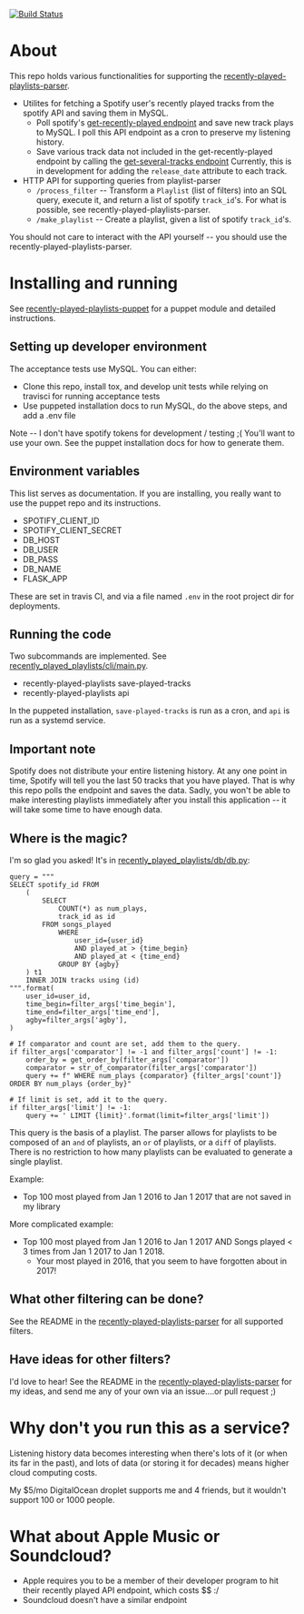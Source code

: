[![Build Status](https://travis-ci.org/ndelnano/recently-played-playlists.svg?branch=master)](https://travis-ci.org/ndelnano/recently-played-playlists)

# About
This repo holds various functionalities for supporting the [recently-played-playlists-parser](https://github.com/ndelnano/recently-played-playlists-parser).
- Utilites for fetching a Spotify user's recently played tracks from the spotify API and saving them in MySQL.
  - Poll spotify's [get-recently-played endpoint](https://developer.spotify.com/documentation/web-api/reference/player/get-recently-played/) and save new track plays to MySQL. I poll this API endpoint as a cron to preserve my listening history.
  - Save various track data not included in the get-recently-played endpoint by calling the [get-several-tracks endpoint](https://developer.spotify.com/documentation/web-api/reference/tracks/get-several-tracks/) Currently, this is in development for adding the `release_date` attribute to each track.
- HTTP API for supporting queries from playlist-parser
  - `/process_filter` -- Transform a `Playlist` (list of filters) into an SQL query, execute it, and return a list of spotify `track_id`'s. For what is possible, see recently-played-playlists-parser.
  - `/make_playlist` -- Create a playlist, given a list of spotify `track_id`'s.

You should not care to interact with the API yourself -- you should use the recently-played-playlists-parser.

# Installing and running
See [recently-played-playlists-puppet](https://github.com/ndelnano/recently-played-playlists-puppet) for a puppet module and detailed instructions.

## Setting up developer environment
The acceptance tests use MySQL. You can either:
- Clone this repo, install tox, and develop unit tests while relying on travisci for running acceptance tests
- Use puppeted installation docs to run MySQL, do the above steps, and add a .env file

Note -- I don't have spotify tokens for development / testing ;( You'll want to use your own. See the puppet installation docs for how to generate them.

## Environment variables
This list serves as documentation. If you are installing, you really want to use the puppet repo and its instructions.

- SPOTIFY_CLIENT_ID
- SPOTIFY_CLIENT_SECRET
- DB_HOST
- DB_USER
- DB_PASS
- DB_NAME
- FLASK_APP

These are set in travis CI, and via a file named `.env` in the root project dir for deployments.

## Running the code
Two subcommands are implemented. See [recently_played_playlists/cli/main.py](https://github.com/ndelnano/recently-played-playlists/blob/master/recently_played_playlists/cli/main.py).
- recently-played-playlists save-played-tracks
- recently-played-playlists api

In the puppeted installation, `save-played-tracks` is run as a cron, and `api` is run as a systemd service.

## Important note
Spotify does not distribute your entire listening history. At any one point in time, Spotify will tell you the last 50 tracks that you have played. That is why this repo polls the endpoint and saves the data. Sadly, you won't be able to make interesting playlists immediately after you install this application -- it will take some time to have enough data.

## Where is the magic?
I'm so glad you asked! It's in [recently_played_playlists/db/db.py](https://github.com/ndelnano/recently-played-playlists/blob/master/recently_played_playlists/db/db.py):
```
query = """
SELECT spotify_id FROM
    (
        SELECT
            COUNT(*) as num_plays,
            track_id as id
        FROM songs_played
            WHERE
                user_id={user_id}
                AND played_at > {time_begin}
                AND played_at < {time_end}
            GROUP BY {agby}
    ) t1
    INNER JOIN tracks using (id)
""".format(
    user_id=user_id,
    time_begin=filter_args['time_begin'],
    time_end=filter_args['time_end'],
    agby=filter_args['agby'],
)

# If comparator and count are set, add them to the query.
if filter_args['comparator'] != -1 and filter_args['count'] != -1:
    order_by = get_order_by(filter_args['comparator'])
    comparator = str_of_comparator(filter_args['comparator'])
    query += f" WHERE num_plays {comparator} {filter_args['count']} ORDER BY num_plays {order_by}"

# If limit is set, add it to the query.
if filter_args['limit'] != -1:
    query += ' LIMIT {limit}'.format(limit=filter_args['limit'])

```
This query is the basis of a playlist. The parser allows for playlists to be composed of an `and` of playlists, an `or` of playlists, or a `diff` of playlists. There is no restriction to how many playlists can be evaluated to generate a single playlist.

Example: 
- Top 100 most played from Jan 1 2016 to Jan 1 2017 that are not saved in my library

More complicated example:
- Top 100 most played from Jan 1 2016 to Jan 1 2017 AND Songs played < 3 times from Jan 1 2017 to Jan 1 2018.
  - Your most played in 2016, that you seem to have forgotten about in 2017!

## What other filtering can be done?
See the README in the [recently-played-playlists-parser](https://github.com/ndelnano/recently-played-playlists-parser) for all supported filters.

## Have ideas for other filters?
I'd love to hear! See the README in the [recently-played-playlists-parser](https://github.com/ndelnano/recently-played-playlists-parser) for my ideas, and send me any of your own via an issue....or pull request ;)

# Why don't you run this as a service?
Listening history data becomes interesting when there's lots of it (or when its far in the past), and lots of data (or storing it for decades) means higher cloud computing costs. 

My $5/mo DigitalOcean droplet supports me and 4 friends, but it wouldn't support 100 or 1000 people.

# What about Apple Music or Soundcloud?
- Apple requires you to be a member of their developer program to hit their recently played API endpoint, which costs $$ :/
- Soundcloud doesn't have a similar endpoint
